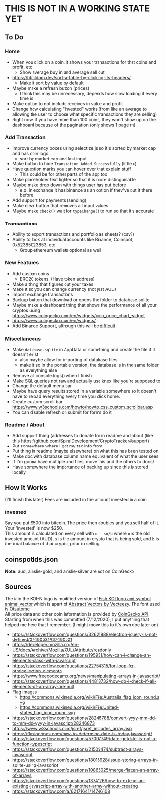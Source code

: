 # THIS IS NOT IN A WORKING STATE YET

## To Do
### Home
- When you click on a coin, it shows your transactions for that coins and profit, etc
    - Show average buy in and average sell out
- https://htmldom.dev/sort-a-table-by-clicking-its-headers/
    - Make it sort by value by default
- Maybe make a refresh button (prices)
    - I think this may be unnecessary, depends how slow loading it every time is
- Make option to not include receives in value and profit
- Change how calculating "invested" works (from like an average to allowing the user to choose what specific transactions they are selling)
- Right now, if you have more than 100 coins, they won't show up on the dashboard because of the pagination (only shows 1 page rn)

### Add Transaction
- Improve currency boxes using selectize.js so it's sorted by market cap and has coin logo
    - sort by market cap and last input
- Make button to hide `Transaction Added Successfully` (little x)
- Have question marks you can hover over that explain stuff
    - This could be for other parts of the app too
- Make placeholder text lighter so that it is more distinguisable
- Maybe make drop down with things user has put before 
    - e.g. in exchange it has binance as an option if they've put it there before
- Add support for payments (sending)
- Make clear button that removes all input values
- Maybe make `check()` wait for `typeChange()` to run so that it's accurate

### Transactions
- Ability to export transactions and portfolio as sheets? (csv?)
- Ability to look at individual accounts like Binance, Coinspot, 0x52385023853, etc
    - Group ethereum wallets optional as well

### New Features
- Add custom coins
    - ERC20 tokens. (Have token address)
- Make a thing that figures out your taxes
- Make it so you can change currency (not just AUD)
- Import exchange transactions
- Backup button that download or opens the folder to database.sqlite
- Maybe make a dashboard thing that shows the performance of all your cryptos using https://www.coingecko.com/en/widgets/coin_price_chart_widget
- https://www.coingecko.com/en/widgets/
- Add Binance Support, although this will be [difficult](https://dev.binance.vision/t/fetch-all-account-orders/279/8)

### Miscellaneous
- Make `database.sqlite` in AppData or something and create the file if it doesn't exist
    - also maybe allow for importing of database files
    - make it so in the portable version, the database is in the same folder as everything else
- Remove all console.logs() when I finish
- Make SQL queries not raw and actually use knex like you're supposed to
- Change the default menu bar
- Maybe have query results stored in a variable somewhere so it doesn't have to reload everything every time you click home.
- Create custom scroll bar https://www.w3schools.com/howto/howto_css_custom_scrollbar.asp
- You can disable refresh on submit for forms do it

### Readme / About
- Add support thing (addresses to donate to) in readme and about (like this https://github.com/SpiralDevelopment/CryptoTracker#support)
- Put somewhere where I got my tax info from
- Put thing in readme (maybe elsewhere) on what this has been tested on
- Make doc with database column name equivalent of what the user sees
- If I'm gonna have multiple .md files, move this and the others to docs/
- Have somewhere the importance of backing up since this is stored locally

## How It Works
(I'll finish this later)
Fees are included in the amount invested in a coin
### Invested
Say you put $500 into bitcoin. The price then doubles and you sell half of it. Your 'invested' is now $250.  
This amount is calculated on every sell with `o - so/b` where `o` is the old invested amount (AUD), `s` is the amount in crypto that is being sold, and `b` is the total balance of that crypto, prior to selling. 

## coinspotIds.json
**Note:** aud, ainslie-gold, and ainslie-silver are not on CoinGecko

## Sources
The `N` in the KOI-N logo is modified version of [Fish KOI logo and symbol animal vector](https://www.vecteezy.com/vector-art/595538-fish-koi-logo-and-symbol-animal-vector) which is apart of [Abstract Vectors by Vecteezy](https://www.vecteezy.com/free-vector/abstract). The font used is [Otsutome](https://www.freejapanesefont.com/otsutome-font-download/)  
All price data and other coin information is provided by [CoinGecko API](https://www.coingecko.com/en/api).  
Starting from when this was committed (7/12/2020), I put anything that helped me here ~~that I remember~~. (I might move this to it's own doc later on)
- https://stackoverflow.com/questions/32621988/electron-jquery-is-not-defined/37480521#37480521
- https://developer.mozilla.org/en-US/docs/Archive/Mozilla/XUL/Attribute/readonly
- https://stackoverflow.com/questions/195951/how-can-i-change-an-elements-class-with-javascript
- https://stackoverflow.com/questions/22754315/for-loop-for-htmlcollection-elements
- https://www.freecodecamp.org/news/manipulating-arrays-in-javascript/
- https://stackoverflow.com/questions/44813732/how-do-i-check-if-all-elements-of-an-array-are-null
- Flag images
    - https://commons.wikimedia.org/wiki/File:Australia_flag_icon_round.svg
    - https://commons.wikimedia.org/wiki/File:United-states_flag_icon_round.svg
- https://stackoverflow.com/questions/28246788/convert-yyyy-mm-dd-to-mm-dd-yyyy-in-javascript/28246873
- https://www.w3schools.com/jsref/jsref_includes_array.asp
- https://flaviocopes.com/how-to-determine-date-is-today-javascript/
- https://stackoverflow.com/questions/57007749/date-getdate-is-not-a-function-typescript
- https://stackoverflow.com/questions/21509474/subtract-arrays-javascript
- https://stackoverflow.com/questions/18018928/issue-storing-arrays-in-sqlite-using-javascript
- https://stackoverflow.com/questions/10865025/merge-flatten-an-array-of-arrays
- https://stackoverflow.com/questions/1374126/how-to-extend-an-existing-javascript-array-with-another-array-without-creating
- https://stackoverflow.com/a/62171641/14746108